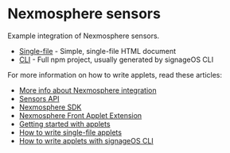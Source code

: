 # Nexmosphere sensors

Example integration of Nexmosphere sensors.

* [Single-file](singlefile-applet) - Simple, single-file HTML document
* [CLI](cli-applet) - Full npm project, usually generated by signageOS CLI

For more information on how to write applets, read these articles:

* [More info about Nexmosphere integration](https://docs.signageos.io/hc/en-us/articles/4413969080594-Nexmosphere-Supported-devices)
* [Sensors API](https://developers.signageos.io/docs/sos-guides/sensors)
* [Nexmosphere SDK](https://www.npmjs.com/package/@signageos/nexmosphere-sdk)
* [Nexmosphere Front Applet Extension](https://www.npmjs.com/package/@signageos/front-applet-extension-nexmosphere)
* [Getting started with applets](https://docs.signageos.io/hc/en-us/articles/4405068855570-Introduction-to-Applets)
* [How to write single-file applets](https://docs.signageos.io/hc/en-us/articles/4405011600274)
* [How to write applets with signageOS CLI](https://docs.signageos.io/hc/en-us/articles/4405070294674)
